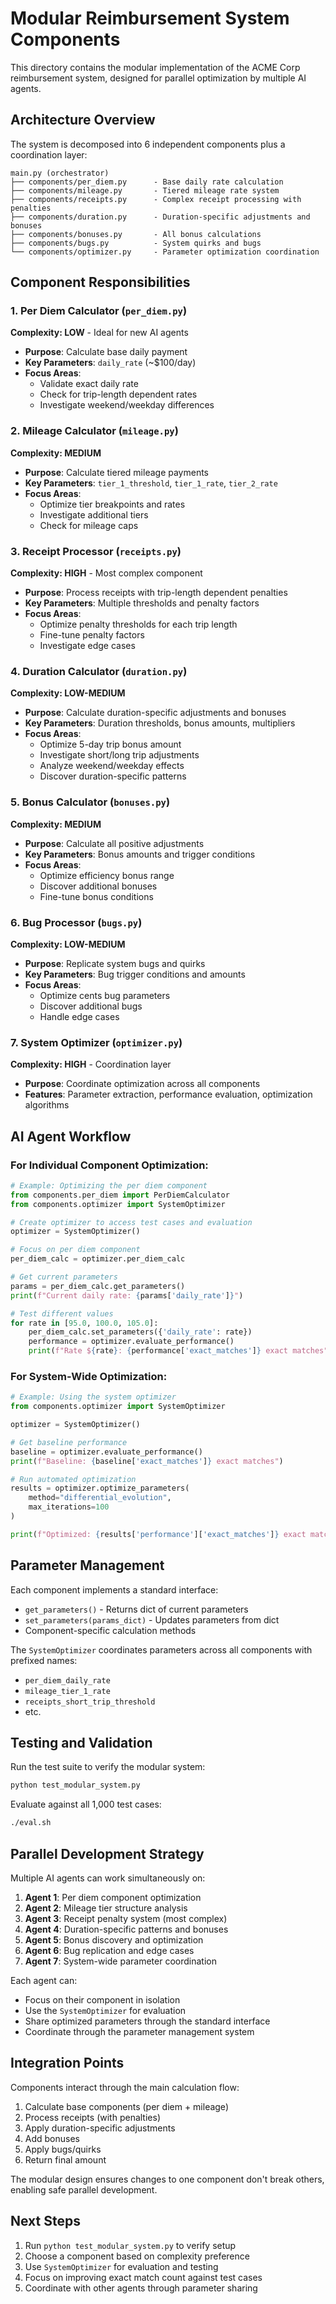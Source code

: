 # Modular Reimbursement System Components

This directory contains the modular implementation of the ACME Corp reimbursement system, designed for parallel optimization by multiple AI agents.

## Architecture Overview

The system is decomposed into 6 independent components plus a coordination layer:

```
main.py (orchestrator)
├── components/per_diem.py      - Base daily rate calculation
├── components/mileage.py       - Tiered mileage rate system  
├── components/receipts.py      - Complex receipt processing with penalties
├── components/duration.py      - Duration-specific adjustments and bonuses
├── components/bonuses.py       - All bonus calculations
├── components/bugs.py          - System quirks and bugs
└── components/optimizer.py     - Parameter optimization coordination
```

## Component Responsibilities

### 1. Per Diem Calculator (`per_diem.py`)
**Complexity: LOW** - Ideal for new AI agents
- **Purpose**: Calculate base daily payment
- **Key Parameters**: `daily_rate` (~$100/day)
- **Focus Areas**: 
  - Validate exact daily rate
  - Check for trip-length dependent rates
  - Investigate weekend/weekday differences

### 2. Mileage Calculator (`mileage.py`) 
**Complexity: MEDIUM**
- **Purpose**: Calculate tiered mileage payments
- **Key Parameters**: `tier_1_threshold`, `tier_1_rate`, `tier_2_rate`
- **Focus Areas**:
  - Optimize tier breakpoints and rates
  - Investigate additional tiers
  - Check for mileage caps

### 3. Receipt Processor (`receipts.py`)
**Complexity: HIGH** - Most complex component
- **Purpose**: Process receipts with trip-length dependent penalties
- **Key Parameters**: Multiple thresholds and penalty factors
- **Focus Areas**:
  - Optimize penalty thresholds for each trip length
  - Fine-tune penalty factors
  - Investigate edge cases

### 4. Duration Calculator (`duration.py`)
**Complexity: LOW-MEDIUM**
- **Purpose**: Calculate duration-specific adjustments and bonuses
- **Key Parameters**: Duration thresholds, bonus amounts, multipliers
- **Focus Areas**:
  - Optimize 5-day trip bonus amount
  - Investigate short/long trip adjustments
  - Analyze weekend/weekday effects
  - Discover duration-specific patterns

### 5. Bonus Calculator (`bonuses.py`)
**Complexity: MEDIUM**
- **Purpose**: Calculate all positive adjustments
- **Key Parameters**: Bonus amounts and trigger conditions
- **Focus Areas**:
  - Optimize efficiency bonus range
  - Discover additional bonuses
  - Fine-tune bonus conditions

### 6. Bug Processor (`bugs.py`)
**Complexity: LOW-MEDIUM**
- **Purpose**: Replicate system bugs and quirks
- **Key Parameters**: Bug trigger conditions and amounts
- **Focus Areas**:
  - Optimize cents bug parameters
  - Discover additional bugs
  - Handle edge cases

### 7. System Optimizer (`optimizer.py`)
**Complexity: HIGH** - Coordination layer
- **Purpose**: Coordinate optimization across all components
- **Features**: Parameter extraction, performance evaluation, optimization algorithms

## AI Agent Workflow

### For Individual Component Optimization:

```python
# Example: Optimizing the per diem component
from components.per_diem import PerDiemCalculator
from components.optimizer import SystemOptimizer

# Create optimizer to access test cases and evaluation
optimizer = SystemOptimizer()

# Focus on per diem component
per_diem_calc = optimizer.per_diem_calc

# Get current parameters
params = per_diem_calc.get_parameters()
print(f"Current daily rate: {params['daily_rate']}")

# Test different values
for rate in [95.0, 100.0, 105.0]:
    per_diem_calc.set_parameters({'daily_rate': rate})
    performance = optimizer.evaluate_performance()
    print(f"Rate ${rate}: {performance['exact_matches']} exact matches")
```

### For System-Wide Optimization:

```python
# Example: Using the system optimizer
from components.optimizer import SystemOptimizer

optimizer = SystemOptimizer()

# Get baseline performance
baseline = optimizer.evaluate_performance()
print(f"Baseline: {baseline['exact_matches']} exact matches")

# Run automated optimization
results = optimizer.optimize_parameters(
    method="differential_evolution",
    max_iterations=100
)

print(f"Optimized: {results['performance']['exact_matches']} exact matches")
```

## Parameter Management

Each component implements a standard interface:

- `get_parameters()` - Returns dict of current parameters
- `set_parameters(params_dict)` - Updates parameters from dict
- Component-specific calculation methods

The `SystemOptimizer` coordinates parameters across all components with prefixed names:
- `per_diem_daily_rate`
- `mileage_tier_1_rate`
- `receipts_short_trip_threshold`
- etc.

## Testing and Validation

Run the test suite to verify the modular system:

```bash
python test_modular_system.py
```

Evaluate against all 1,000 test cases:

```bash
./eval.sh
```

## Parallel Development Strategy

Multiple AI agents can work simultaneously on:

1. **Agent 1**: Per diem component optimization
2. **Agent 2**: Mileage tier structure analysis  
3. **Agent 3**: Receipt penalty system (most complex)
4. **Agent 4**: Duration-specific patterns and bonuses
5. **Agent 5**: Bonus discovery and optimization
6. **Agent 6**: Bug replication and edge cases
7. **Agent 7**: System-wide parameter coordination

Each agent can:
- Focus on their component in isolation
- Use the `SystemOptimizer` for evaluation
- Share optimized parameters through the standard interface
- Coordinate through the parameter management system

## Integration Points

Components interact through the main calculation flow:

1. Calculate base components (per diem + mileage)
2. Process receipts (with penalties)
3. Apply duration-specific adjustments
4. Add bonuses
5. Apply bugs/quirks
6. Return final amount

The modular design ensures changes to one component don't break others, enabling safe parallel development.

## Next Steps

1. Run `python test_modular_system.py` to verify setup
2. Choose a component based on complexity preference
3. Use `SystemOptimizer` for evaluation and testing
4. Focus on improving exact match count against test cases
5. Coordinate with other agents through parameter sharing 